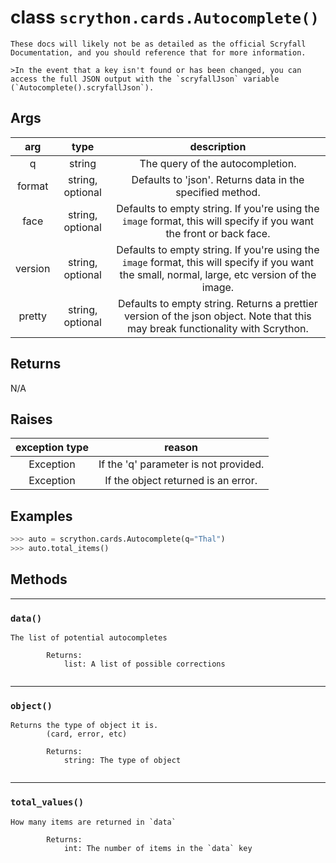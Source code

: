 # **class** `scrython.cards.Autocomplete()`

    These docs will likely not be as detailed as the official Scryfall Documentation, and you should reference that for more information.

    >In the event that a key isn't found or has been changed, you can access the full JSON output with the `scryfallJson` variable (`Autocomplete().scryfallJson`).
    
## Args

|arg|type|description|
|:---:|:---:|:---:|
|q|string|The query of the autocompletion.|
|format|string, optional|Defaults to \'json\'. Returns data in the specified method.|
|face|string, optional|Defaults to empty string. If you\'re using the `image` format, this will specify if you want the front or back face.|
|version|string, optional|Defaults to empty string. If you\'re using the `image` format, this will specify if you want the small, normal, large, etc version of the image.|
|pretty|string, optional|Defaults to empty string. Returns a prettier version of the json object. Note that this may break functionality with Scrython.|

## Returns
N/A

## Raises

|exception type|reason|
|:---:|:---:|
|Exception|If the \'q\' parameter is not provided.|
|Exception|If the object returned is an error.|

## Examples
```python
>>> auto = scrython.cards.Autocomplete(q="Thal") 
>>> auto.total_items() 
```

## Methods

---
### `data()`

```
The list of potential autocompletes
        
        Returns:
            list: A list of possible corrections
        
```
---
### `object()`

```
Returns the type of object it is.
        (card, error, etc)
        
        Returns:
            string: The type of object
        
```
---
### `total_values()`

```
How many items are returned in `data`
        
        Returns:
            int: The number of items in the `data` key
        
```